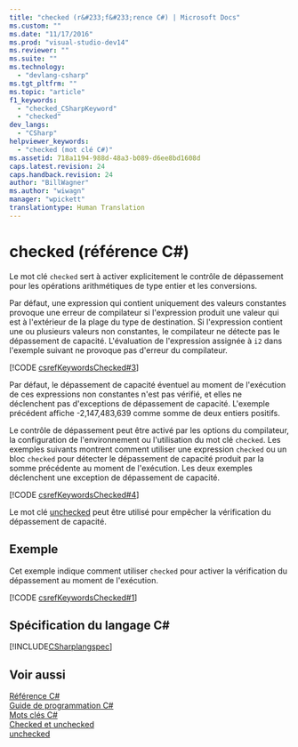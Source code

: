 ```yaml
---
title: "checked (r&#233;f&#233;rence C#) | Microsoft Docs"
ms.custom: ""
ms.date: "11/17/2016"
ms.prod: "visual-studio-dev14"
ms.reviewer: ""
ms.suite: ""
ms.technology: 
  - "devlang-csharp"
ms.tgt_pltfrm: ""
ms.topic: "article"
f1_keywords: 
  - "checked_CSharpKeyword"
  - "checked"
dev_langs: 
  - "CSharp"
helpviewer_keywords: 
  - "checked (mot clé C#)"
ms.assetid: 718a1194-988d-48a3-b089-d6ee8bd1608d
caps.latest.revision: 24
caps.handback.revision: 24
author: "BillWagner"
ms.author: "wiwagn"
manager: "wpickett"
translationtype: Human Translation
---
```

# checked (r&#233;f&#233;rence C#)
Le mot clé `checked` sert à activer explicitement le contrôle de dépassement pour les opérations arithmétiques de type entier et les conversions.  
  
 Par défaut, une expression qui contient uniquement des valeurs constantes provoque une erreur de compilateur si l'expression produit une valeur qui est à l'extérieur de la plage du type de destination.  Si l'expression contient une ou plusieurs valeurs non constantes, le compilateur ne détecte pas le dépassement de capacité.  L'évaluation de l'expression assignée à `i2` dans l'exemple suivant ne provoque pas d'erreur du compilateur.  
  
 [!CODE [csrefKeywordsChecked#3](../CodeSnippet/VS_Snippets_VBCSharp/csrefKeywordsChecked#3)]  
  
 Par défaut, le dépassement de capacité éventuel au moment de l'exécution de ces expressions non constantes n'est pas vérifié, et elles ne déclenchent pas d'exceptions de dépassement de capacité.  L'exemple précédent affiche \-2,147,483,639 comme somme de deux entiers positifs.  
  
 Le contrôle de dépassement peut être activé par les options du compilateur, la configuration de l'environnement ou l'utilisation du mot clé `checked`.  Les exemples suivants montrent comment utiliser une expression `checked` ou un bloc `checked` pour détecter le dépassement de capacité produit par la somme précédente au moment de l'exécution.  Les deux exemples déclenchent une exception de dépassement de capacité.  
  
 [!CODE [csrefKeywordsChecked#4](../CodeSnippet/VS_Snippets_VBCSharp/csrefKeywordsChecked#4)]  
  
 Le mot clé [unchecked](../../../csharp/language-reference/keywords/unchecked.md) peut être utilisé pour empêcher la vérification du dépassement de capacité.  
  
## Exemple  
 Cet exemple indique comment utiliser `checked` pour activer la vérification du dépassement au moment de l'exécution.  
  
 [!CODE [csrefKeywordsChecked#1](../CodeSnippet/VS_Snippets_VBCSharp/csrefKeywordsChecked#1)]  
  
## Spécification du langage C\#  
 [!INCLUDE[CSharplangspec](../../../csharp/language-reference/keywords/includes/csharplangspec_md.md)]  
  
## Voir aussi  
 [Référence C\#](../../../csharp/language-reference/index.md)   
 [Guide de programmation C\#](../../../csharp/programming-guide/index.md)   
 [Mots clés C\#](../../../csharp/language-reference/keywords/index.md)   
 [Checked et unchecked](../../../csharp/language-reference/keywords/checked-and-unchecked.md)   
 [unchecked](../../../csharp/language-reference/keywords/unchecked.md)